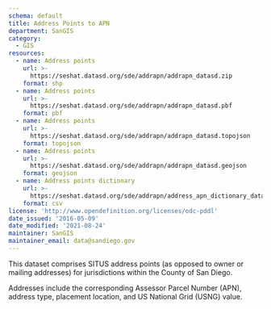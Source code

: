 ```yaml
---
schema: default
title: Address Points to APN
department: SanGIS
category:
  - GIS
resources:
  - name: Address points
    url: >-
      https://seshat.datasd.org/sde/addrapn/addrapn_datasd.zip
    format: shp
  - name: Address points
    url: >-
      https://seshat.datasd.org/sde/addrapn/addrapn_datasd.pbf
    format: pbf
  - name: Address points
    url: >-
      https://seshat.datasd.org/sde/addrapn/addrapn_datasd.topojson
    format: topojson
  - name: Address points
    url: >-
      https://seshat.datasd.org/sde/addrapn/addrapn_datasd.geojson
    format: geojson
  - name: Address points dictionary
    url: >-
      https://seshat.datasd.org/sde/addrapn/address_apn_dictionary_datasd.csv
    format: csv
license: 'http://www.opendefinition.org/licenses/odc-pddl'
date_issued: '2016-05-09'
date_modified: '2021-08-24'
maintainer: SanGIS
maintainer_email: data@sandiego.gov
---
```

This dataset comprises SITUS address points (as opposed to owner or mailing addresses) for jurisdictions within the County of San Diego.
<!--more-->
Addresses include the corresponding Assessor Parcel Number (APN), address type, placement location, and US National Grid (USNG) value.
